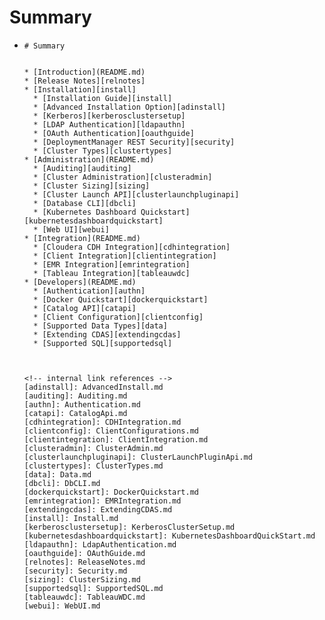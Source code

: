 # Summary

* ```
  # Summary
  ```

  ```

  * [Introduction](README.md)
  * [Release Notes][relnotes]
  * [Installation][install]
    * [Installation Guide][install]
    * [Advanced Installation Option][adinstall]
    * [Kerberos][kerberosclustersetup]
    * [LDAP Authentication][ldapauthn]
    * [OAuth Authentication][oauthguide]
    * [DeploymentManager REST Security][security]
    * [Cluster Types][clustertypes]
  * [Administration](README.md)
  	* [Auditing][auditing]
  	* [Cluster Administration][clusteradmin]
  	* [Cluster Sizing][sizing]
  	* [Cluster Launch API][clusterlaunchpluginapi]
  	* [Database CLI][dbcli]
  	* [Kubernetes Dashboard Quickstart][kubernetesdashboardquickstart]
  	* [Web UI][webui]
  * [Integration](README.md)
  	* [Cloudera CDH Integration][cdhintegration]
  	* [Client Integration][clientintegration]
  	* [EMR Integration][emrintegration]
  	* [Tableau Integration][tableauwdc]
  * [Developers](README.md)
  	* [Authentication][authn]
  	* [Docker Quickstart][dockerquickstart]
  	* [Catalog API][catapi]
  	* [Client Configuration][clientconfig]
  	* [Supported Data Types][data]
  	* [Extending CDAS][extendingcdas]
  	* [Supported SQL][supportedsql]



  <!-- internal link references -->
  [adinstall]: AdvancedInstall.md
  [auditing]: Auditing.md
  [authn]: Authentication.md
  [catapi]: CatalogApi.md
  [cdhintegration]: CDHIntegration.md
  [clientconfig]: ClientConfigurations.md
  [clientintegration]: ClientIntegration.md
  [clusteradmin]: ClusterAdmin.md
  [clusterlaunchpluginapi]: ClusterLaunchPluginApi.md
  [clustertypes]: ClusterTypes.md
  [data]: Data.md
  [dbcli]: DbCLI.md
  [dockerquickstart]: DockerQuickstart.md
  [emrintegration]: EMRIntegration.md
  [extendingcdas]: ExtendingCDAS.md
  [install]: Install.md
  [kerberosclustersetup]: KerberosClusterSetup.md
  [kubernetesdashboardquickstart]: KubernetesDashboardQuickStart.md
  [ldapauthn]: LdapAuthentication.md
  [oauthguide]: OAuthGuide.md
  [relnotes]: ReleaseNotes.md
  [security]: Security.md
  [sizing]: ClusterSizing.md
  [supportedsql]: SupportedSQL.md
  [tableauwdc]: TableauWDC.md
  [webui]: WebUI.md
  ```



